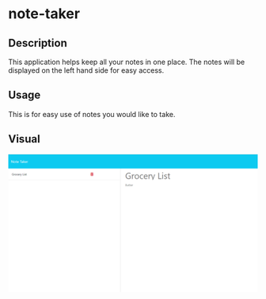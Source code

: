 # note-taker
## Description
This application helps keep all your notes in one place. The notes will be displayed on the left hand side for easy access. 

## Usage
This is for easy use of notes you would like to take. 

## Visual
![](./22.png)